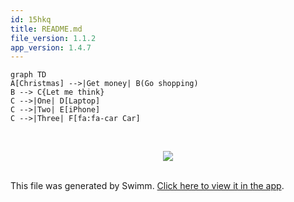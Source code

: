 ```yaml
---
id: 15hkq
title: README.md
file_version: 1.1.2
app_version: 1.4.7
---
```


<!--MERMAID {width:100}-->
```mermaid
graph TD
A[Christmas] -->|Get money| B(Go shopping)
B --> C{Let me think}
C -->|One| D[Laptop]
C -->|Two| E[iPhone]
C -->|Three| F[fa:fa-car Car]


```
<!--MCONTENT {content: "graph TD<br/>\nA\\[Christmas\\] \\-\\-\\>|Get money| B(Go shopping)<br/>\nB \\-\\-\\> C{Let me think}<br/>\nC \\-\\-\\>|One| D\\[Laptop\\]<br/>\nC \\-\\-\\>|Two| E\\[iPhone\\]<br/>\nC \\-\\-\\>|Three| F\\[fa:fa-car Car\\]<br/>\n\n<br/>"} --->

<br/>

<div align="center"><img src="https://firebasestorage.googleapis.com/v0/b/swimmio-content/o/repositories%2FZ2l0aHViJTNBJTNBRFgxMVN0YXJ0ZXIlM0ElM0FjbWc3MDYz%2F42161bbb-dbaa-4ab7-86cc-7686a3c912b6.png?alt=media&token=49a5b323-98d4-4175-8646-ab1fa3ed002b" style="width:'50%'"/></div>

<br/>

This file was generated by Swimm. [Click here to view it in the app](/repos/Z2l0aHViJTNBJTNBRFgxMVN0YXJ0ZXIlM0ElM0FjbWc3MDYz/docs/15hkq).
